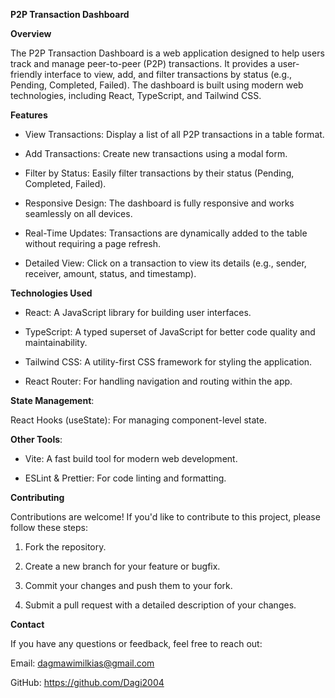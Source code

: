 **P2P Transaction Dashboard**

**Overview**

The P2P Transaction Dashboard is a web application designed to help users track and manage peer-to-peer (P2P) transactions. It provides a user-friendly interface to view, add, and filter transactions by status (e.g., Pending, Completed, Failed). The dashboard is built using modern web technologies, including React, TypeScript, and Tailwind CSS.

**Features**
- View Transactions: Display a list of all P2P transactions in a table format.

- Add Transactions: Create new transactions using a modal form.

- Filter by Status: Easily filter transactions by their status (Pending, Completed, Failed).

- Responsive Design: The dashboard is fully responsive and works seamlessly on all devices.

- Real-Time Updates: Transactions are dynamically added to the table without requiring a page refresh.

- Detailed View: Click on a transaction to view its details (e.g., sender, receiver, amount, status, and timestamp).

**Technologies Used**

- React: A JavaScript library for building user interfaces.

- TypeScript: A typed superset of JavaScript for better code quality and maintainability.

- Tailwind CSS: A utility-first CSS framework for styling the application.

- React Router: For handling navigation and routing within the app.

**State Management**:

React Hooks (useState): For managing component-level state.

**Other Tools**:

- Vite: A fast build tool for modern web development.

- ESLint & Prettier: For code linting and formatting.


**Contributing**

Contributions are welcome! If you'd like to contribute to this project, please follow these steps:

1) Fork the repository.

2) Create a new branch for your feature or bugfix.

3) Commit your changes and push them to your fork.

4) Submit a pull request with a detailed description of your changes.

**Contact**

If you have any questions or feedback, feel free to reach out:

Email: dagmawimilkias@gmail.com

GitHub: https://github.com/Dagi2004